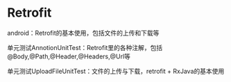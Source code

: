 # Retrofit
android：Retrofit的基本使用，包括文件的上传和下载等

单元测试AnnotionUnitTest：Retrofit里的各种注解，包括@Body,@Path,@Header,@Headers,@Url等

单元测试UploadFileUnitTest：文件的上传与下载，retrofit + RxJava的基本使用

